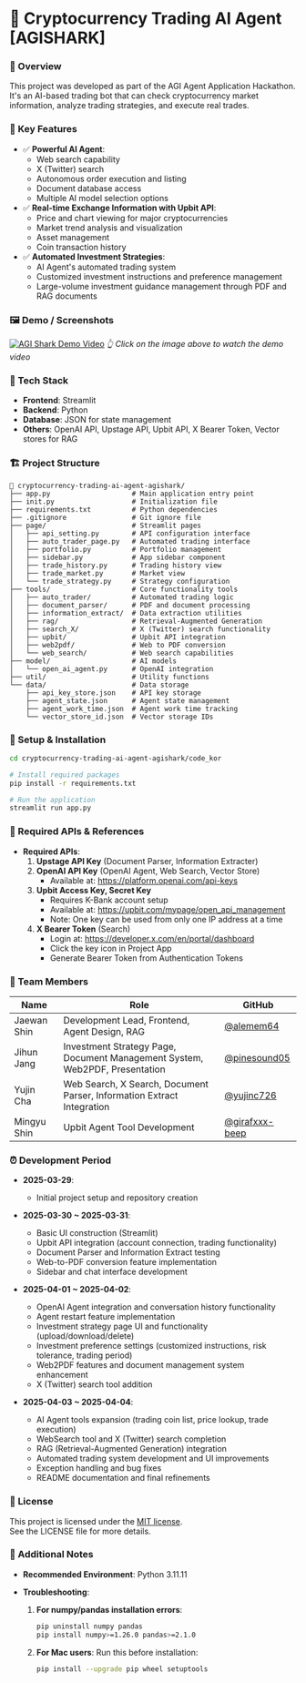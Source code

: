 # 🦈 Cryptocurrency Trading AI Agent [AGISHARK]

### 📌 Overview
This project was developed as part of the AGI Agent Application Hackathon. It's an AI-based trading bot that can check cryptocurrency market information, analyze trading strategies, and execute real trades.

### 🚀 Key Features
- ✅ **Powerful AI Agent**: 
  - Web search capability
  - X (Twitter) search 
  - Autonomous order execution and listing
  - Document database access
  - Multiple AI model selection options
- ✅ **Real-time Exchange Information with Upbit API**:
  - Price and chart viewing for major cryptocurrencies
  - Market trend analysis and visualization
  - Asset management
  - Coin transaction history
- ✅ **Automated Investment Strategies**:
  - AI Agent's automated trading system
  - Customized investment instructions and preference management
  - Large-volume investment guidance management through PDF and RAG documents

### 🖼️ Demo / Screenshots
[![AGI Shark Demo Video](https://img.youtube.com/vi/P0XjDOIf6Fg/0.jpg)](https://youtu.be/P0XjDOIf6Fg?si=Luczh8t9vt0eWYJi)
*👆 Click on the image above to watch the demo video*

### 🧩 Tech Stack
- **Frontend**: Streamlit
- **Backend**: Python
- **Database**: JSON for state management
- **Others**: OpenAI API, Upstage API, Upbit API, X Bearer Token, Vector stores for RAG

### 🏗️ Project Structure
```
📁 cryptocurrency-trading-ai-agent-agishark/
├── app.py                    # Main application entry point
├── init.py                   # Initialization file
├── requirements.txt          # Python dependencies
├── .gitignore                # Git ignore file
├── page/                     # Streamlit pages
│   ├── api_setting.py        # API configuration interface
│   ├── auto_trader_page.py   # Automated trading interface
│   ├── portfolio.py          # Portfolio management
│   ├── sidebar.py            # App sidebar component
│   ├── trade_history.py      # Trading history view
│   ├── trade_market.py       # Market view
│   └── trade_strategy.py     # Strategy configuration
├── tools/                    # Core functionality tools
│   ├── auto_trader/          # Automated trading logic
│   ├── document_parser/      # PDF and document processing
│   ├── information_extract/  # Data extraction utilities
│   ├── rag/                  # Retrieval-Augmented Generation
│   ├── search_X/             # X (Twitter) search functionality
│   ├── upbit/                # Upbit API integration
│   ├── web2pdf/              # Web to PDF conversion
│   └── web_search/           # Web search capabilities
├── model/                    # AI models
│   └── open_ai_agent.py      # OpenAI integration
├── util/                     # Utility functions
└── data/                     # Data storage
    ├── api_key_store.json    # API key storage
    ├── agent_state.json      # Agent state management
    ├── agent_work_time.json  # Agent work time tracking
    └── vector_store_id.json  # Vector storage IDs
```

### 🔧 Setup & Installation
```bash
cd cryptocurrency-trading-ai-agent-agishark/code_kor

# Install required packages
pip install -r requirements.txt

# Run the application
streamlit run app.py
```

### 📁 Required APIs & References
- **Required APIs**:
  1. **Upstage API Key** (Document Parser, Information Extracter)
  2. **OpenAI API Key** (OpenAI Agent, Web Search, Vector Store)
     - Available at: https://platform.openai.com/api-keys
  3. **Upbit Access Key, Secret Key**
     - Requires K-Bank account setup
     - Available at: https://upbit.com/mypage/open_api_management
     - Note: One key can be used from only one IP address at a time
  4. **X Bearer Token** (Search)
     - Login at: https://developer.x.com/en/portal/dashboard
     - Click the key icon in Project App
     - Generate Bearer Token from Authentication Tokens

### 🙌 Team Members

| Name        | Role               | GitHub                             |
|-------------|--------------------|------------------------------------|
| Jaewan Shin | Development Lead, Frontend, Agent Design, RAG | [@alemem64](https://github.com/alemem64) |
| Jihun Jang  | Investment Strategy Page, Document Management System, Web2PDF, Presentation | [@pinesound05](https://github.com/pinesound05) |
| Yujin Cha   | Web Search, X Search, Document Parser, Information Extract Integration | [@yujinc726](https://github.com/yujinc726) |
| Mingyu Shin | Upbit Agent Tool Development | [@girafxxx-beep](https://github.com/girafxxx-beep) |

### ⏰ Development Period
- **2025-03-29**: 
  - Initial project setup and repository creation
  
- **2025-03-30 ~ 2025-03-31**: 
  - Basic UI construction (Streamlit)
  - Upbit API integration (account connection, trading functionality)
  - Document Parser and Information Extract testing
  - Web-to-PDF conversion feature implementation
  - Sidebar and chat interface development
  
- **2025-04-01 ~ 2025-04-02**: 
  - OpenAI Agent integration and conversation history functionality
  - Agent restart feature implementation
  - Investment strategy page UI and functionality (upload/download/delete)
  - Investment preference settings (customized instructions, risk tolerance, trading period)
  - Web2PDF features and document management system enhancement
  - X (Twitter) search tool addition
  
- **2025-04-03 ~ 2025-04-04**: 
  - AI Agent tools expansion (trading coin list, price lookup, trade execution)
  - WebSearch tool and X (Twitter) search completion
  - RAG (Retrieval-Augmented Generation) integration
  - Automated trading system development and UI improvements
  - Exception handling and bug fixes
  - README documentation and final refinements

### 📄 License
This project is licensed under the [MIT license](https://opensource.org/licenses/MIT).  
See the LICENSE file for more details.

### 💬 Additional Notes
- **Recommended Environment**: Python 3.11.11

- **Troubleshooting**:
  1. **For numpy/pandas installation errors**:
     ```bash
     pip uninstall numpy pandas
     pip install numpy>=1.26.0 pandas>=2.1.0
     ```

  2. **For Mac users**:
     Run this before installation:
     ```bash
     pip install --upgrade pip wheel setuptools
     ```

